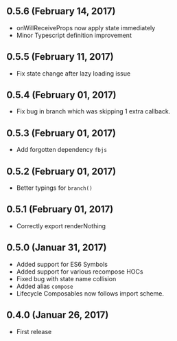 ## 0.5.6 (February 14, 2017)

- onWillReceiveProps now apply state immediately
- Minor Typescript definition improvement

## 0.5.5 (February 11, 2017)

- Fix state change after lazy loading issue

## 0.5.4 (February 01, 2017)

- Fix bug in branch which was skipping 1 extra callback.

## 0.5.3 (February 01, 2017)

- Add forgotten dependency `fbjs`

## 0.5.2 (February 01, 2017)

- Better typings for `branch()`

## 0.5.1 (February 01, 2017)

- Correctly export renderNothing

## 0.5.0 (Januar 31, 2017)

- Added support for ES6 Symbols
- Added support for various recompose HOCs
- Fixed bug with state name collision
- Added alias `compose`
- Lifecycle Composables now follows import scheme.

## 0.4.0 (Januar 26, 2017)

- First release
